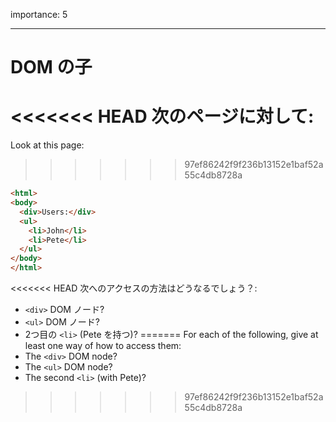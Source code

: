importance: 5

---

# DOM の子

<<<<<<< HEAD
次のページに対して:
=======
Look at this page:
>>>>>>> 97ef86242f9f236b13152e1baf52a55c4db8728a

```html
<html>
<body>
  <div>Users:</div>
  <ul>
    <li>John</li>
    <li>Pete</li>
  </ul>
</body>
</html>
```

<<<<<<< HEAD
次へのアクセスの方法はどうなるでしょう？:
- `<div>` DOM ノード?
- `<ul>` DOM ノード?
- 2つ目の `<li>` (Pete を持つ)?
=======
For each of the following, give at least one way of how to access them:
- The `<div>` DOM node?
- The `<ul>` DOM node?
- The second `<li>` (with Pete)?
>>>>>>> 97ef86242f9f236b13152e1baf52a55c4db8728a
